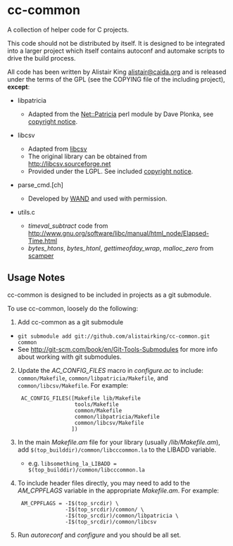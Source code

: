 cc-common
=========

A collection of helper code for C projects.

This code should not be distributed by itself. It is designed to be integrated
into a larger project which itself contains autoconf and automake scripts to
drive the build process.

All code has been written by Alistair King <alistair@caida.org> and is released
under the terms of the GPL (see the COPYING file of the including project),
**except**:

 - libpatricia
   - Adapted from the
     [Net::Patricia](http://search.cpan.org/~plonka/Net-Patricia-1.014/Patricia.am)
     perl module by Dave Plonka, see [copyright notice](libpatricia/copyright).

 - libcsv
   - Adapted from [libcsv](http://libcsv.sourceforge.net)
   - The original library can be obtained from http://libcsv.sourceforge.net
   - Provided under the LGPL. See included
     [copyright notice](libcsv/COPYING.LESSER).

 - parse_cmd.[ch]
   - Developed by [WAND](http://www.wand.net.nz) and used with permission.

 - utils.c
   - *timeval_subtract* code from
     http://www.gnu.org/software/libc/manual/html_node/Elapsed-Time.html
   - *bytes_htons*, *bytes_htonl*, *gettimeofday_wrap*, *malloc_zero* from
     [scamper](http://www.caida.org/tools/measurement/scamper/)

Usage Notes
-----------

cc-common is designed to be included in projects as a git submodule.

To use cc-common, loosely do the following:

1. Add cc-common as a git submodule
  - `git submodule add git://github.com/alistairking/cc-common.git common`
  - See http://git-scm.com/book/en/Git-Tools-Submodules for more info about
    working with git submodules.
2. Update the *AC_CONFIG_FILES* macro in *configure.ac* to include:
`common/Makefile`, `common/libpatricia/Makefile`, and
`common/libcsv/Makefile`. For example:

        AC_CONFIG_FILES([Makefile lib/Makefile
                         tools/Makefile
                         common/Makefile
                         common/libpatricia/Makefile
                         common/libcsv/Makefile
                        ])

3. In the main *Makefile.am* file for your library (usually */lib/Makefile.am*),
add `$(top_builddir)/common/libcccommon.la` to the LIBADD variable.
	 - e.g. `libsomething_la_LIBADD = $(top_builddir)/common/libcccommon.la`
4. To include header files directly, you may need to add to the *AM_CPPFLAGS*
variable in the appropriate *Makefile.am*. For example:

        AM_CPPFLAGS = -I$(top_srcdir) \
                      -I$(top_srcdir)/common/ \
                      -I$(top_srcdir)/common/libpatricia \
                      -I$(top_srcdir)/common/libcsv

5. Run *autoreconf* and *configure* and you should be all set.

